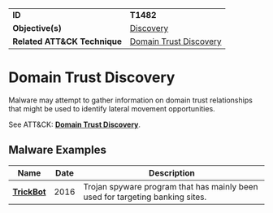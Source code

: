 |||
|---------|------------------------|
|**ID**|**T1482**|
|**Objective(s)**|[Discovery](../discovery)|
|**Related ATT&CK Technique**|[Domain Trust Discovery](https://attack.mitre.org/techniques/T1482)|


Domain Trust Discovery
======================
Malware may attempt to gather information on domain trust relationships that might be used to identify lateral movement opportunities. 

See ATT&CK: [**Domain Trust Discovery**](https://attack.mitre.org/techniques/T1482).

Malware Examples
----------------
|Name|Date|Description|
|-----------------------------|-----------|-----------------------------|
|[**TrickBot**](../xample-malware/trickbot.md)|2016|Trojan spyware program that has mainly been used for targeting banking sites.|

